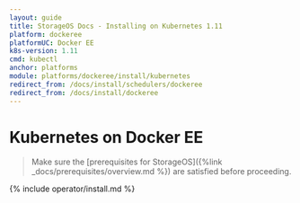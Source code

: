 ```yaml
---
layout: guide
title: StorageOS Docs - Installing on Kubernetes 1.11
platform: dockeree
platformUC: Docker EE
k8s-version: 1.11
cmd: kubectl
anchor: platforms
module: platforms/dockeree/install/kubernetes
redirect_from: /docs/install/schedulers/dockeree
redirect_from: /docs/install/dockeree
---
```


# Kubernetes on Docker EE

> Make sure the 
> [prerequisites for StorageOS]({%link  _docs/prerequisites/overview.md %}) are
> satisfied before proceeding.

{% include operator/install.md %}
